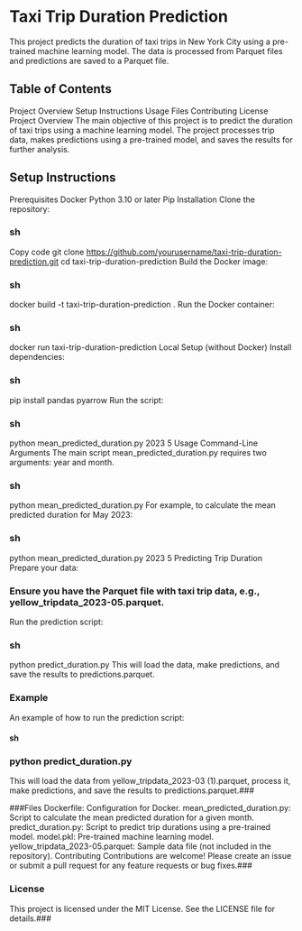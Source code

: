 # Taxi Trip Duration Prediction
This project predicts the duration of taxi trips in New York City using a pre-trained machine learning model. The data is processed from Parquet files and predictions are saved to a Parquet file.

## Table of Contents
Project Overview
Setup Instructions
Usage
Files
Contributing
License
Project Overview
The main objective of this project is to predict the duration of taxi trips using a machine learning model. The project processes trip data, makes predictions using a pre-trained model, and saves the results for further analysis.

## Setup Instructions
Prerequisites
Docker
Python 3.10 or later
Pip
Installation
Clone the repository:

###  sh
Copy code
git clone https://github.com/yourusername/taxi-trip-duration-prediction.git
cd taxi-trip-duration-prediction
Build the Docker image:

### sh

docker build -t taxi-trip-duration-prediction .
Run the Docker container:

###  sh

docker run taxi-trip-duration-prediction
Local Setup (without Docker)
Install dependencies:

### sh

pip install pandas pyarrow
Run the script:

###  sh

python mean_predicted_duration.py 2023 5
Usage
Command-Line Arguments
The main script mean_predicted_duration.py requires two arguments: year and month.

### sh
 
python mean_predicted_duration.py <year> <month>
For example, to calculate the mean predicted duration for May 2023:

### sh

python mean_predicted_duration.py 2023 5
Predicting Trip Duration
Prepare your data:

### Ensure you have the Parquet file with taxi trip data, e.g., yellow_tripdata_2023-05.parquet.

Run the prediction script:

### sh

python predict_duration.py
This will load the data, make predictions, and save the results to predictions.parquet.

### Example
An example of how to run the prediction script:

#### sh

### python predict_duration.py
This will load the data from yellow_tripdata_2023-03 (1).parquet, process it, make predictions, and save the results to predictions.parquet.###

###Files
Dockerfile: Configuration for Docker.
mean_predicted_duration.py: Script to calculate the mean predicted duration for a given month.
predict_duration.py: Script to predict trip durations using a pre-trained model.
model.pkl: Pre-trained machine learning model.
yellow_tripdata_2023-05.parquet: Sample data file (not included in the repository).
Contributing
Contributions are welcome! Please create an issue or submit a pull request for any feature requests or bug fixes.###

### License
This project is licensed under the MIT License. See the LICENSE file for details.###

